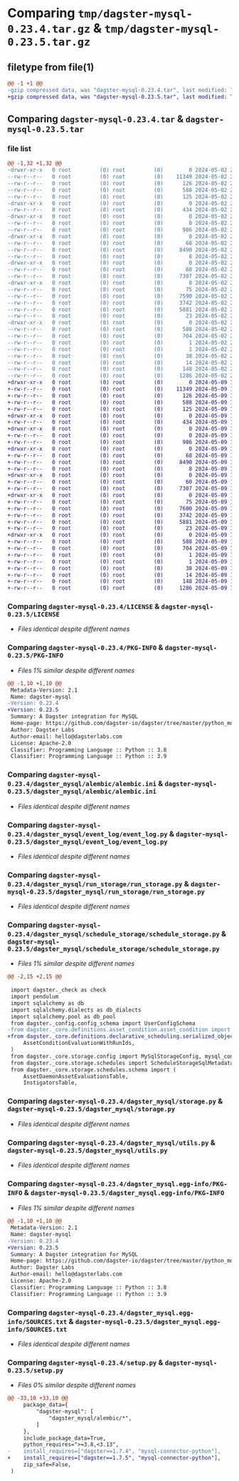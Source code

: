 # Comparing `tmp/dagster-mysql-0.23.4.tar.gz` & `tmp/dagster-mysql-0.23.5.tar.gz`

## filetype from file(1)

```diff
@@ -1 +1 @@
-gzip compressed data, was "dagster-mysql-0.23.4.tar", last modified: Thu May  2 20:41:52 2024, max compression
+gzip compressed data, was "dagster-mysql-0.23.5.tar", last modified: Thu May  9 17:56:45 2024, max compression
```

## Comparing `dagster-mysql-0.23.4.tar` & `dagster-mysql-0.23.5.tar`

### file list

```diff
@@ -1,32 +1,32 @@
-drwxr-xr-x   0 root         (0) root         (0)        0 2024-05-02 20:41:52.439896 dagster-mysql-0.23.4/
--rw-r--r--   0 root         (0) root         (0)    11349 2024-05-02 20:31:41.000000 dagster-mysql-0.23.4/LICENSE
--rw-r--r--   0 root         (0) root         (0)      126 2024-05-02 20:31:41.000000 dagster-mysql-0.23.4/MANIFEST.in
--rw-r--r--   0 root         (0) root         (0)      588 2024-05-02 20:41:52.439896 dagster-mysql-0.23.4/PKG-INFO
--rw-r--r--   0 root         (0) root         (0)      125 2024-05-02 20:31:41.000000 dagster-mysql-0.23.4/README.md
-drwxr-xr-x   0 root         (0) root         (0)        0 2024-05-02 20:41:52.435896 dagster-mysql-0.23.4/dagster_mysql/
--rw-r--r--   0 root         (0) root         (0)      434 2024-05-02 20:31:41.000000 dagster-mysql-0.23.4/dagster_mysql/__init__.py
-drwxr-xr-x   0 root         (0) root         (0)        0 2024-05-02 20:41:52.435896 dagster-mysql-0.23.4/dagster_mysql/alembic/
--rw-r--r--   0 root         (0) root         (0)        0 2024-05-02 20:31:41.000000 dagster-mysql-0.23.4/dagster_mysql/alembic/__init__.py
--rw-r--r--   0 root         (0) root         (0)      986 2024-05-02 20:31:41.000000 dagster-mysql-0.23.4/dagster_mysql/alembic/alembic.ini
-drwxr-xr-x   0 root         (0) root         (0)        0 2024-05-02 20:41:52.435896 dagster-mysql-0.23.4/dagster_mysql/event_log/
--rw-r--r--   0 root         (0) root         (0)       68 2024-05-02 20:31:41.000000 dagster-mysql-0.23.4/dagster_mysql/event_log/__init__.py
--rw-r--r--   0 root         (0) root         (0)     8490 2024-05-02 20:31:41.000000 dagster-mysql-0.23.4/dagster_mysql/event_log/event_log.py
--rw-r--r--   0 root         (0) root         (0)        8 2024-05-02 20:31:41.000000 dagster-mysql-0.23.4/dagster_mysql/py.typed
-drwxr-xr-x   0 root         (0) root         (0)        0 2024-05-02 20:41:52.439896 dagster-mysql-0.23.4/dagster_mysql/run_storage/
--rw-r--r--   0 root         (0) root         (0)       60 2024-05-02 20:31:41.000000 dagster-mysql-0.23.4/dagster_mysql/run_storage/__init__.py
--rw-r--r--   0 root         (0) root         (0)     7307 2024-05-02 20:31:41.000000 dagster-mysql-0.23.4/dagster_mysql/run_storage/run_storage.py
-drwxr-xr-x   0 root         (0) root         (0)        0 2024-05-02 20:41:52.439896 dagster-mysql-0.23.4/dagster_mysql/schedule_storage/
--rw-r--r--   0 root         (0) root         (0)       75 2024-05-02 20:31:41.000000 dagster-mysql-0.23.4/dagster_mysql/schedule_storage/__init__.py
--rw-r--r--   0 root         (0) root         (0)     7590 2024-05-02 20:31:41.000000 dagster-mysql-0.23.4/dagster_mysql/schedule_storage/schedule_storage.py
--rw-r--r--   0 root         (0) root         (0)     3742 2024-05-02 20:31:41.000000 dagster-mysql-0.23.4/dagster_mysql/storage.py
--rw-r--r--   0 root         (0) root         (0)     5881 2024-05-02 20:31:41.000000 dagster-mysql-0.23.4/dagster_mysql/utils.py
--rw-r--r--   0 root         (0) root         (0)       23 2024-05-02 20:31:41.000000 dagster-mysql-0.23.4/dagster_mysql/version.py
-drwxr-xr-x   0 root         (0) root         (0)        0 2024-05-02 20:41:52.435896 dagster-mysql-0.23.4/dagster_mysql.egg-info/
--rw-r--r--   0 root         (0) root         (0)      588 2024-05-02 20:41:52.000000 dagster-mysql-0.23.4/dagster_mysql.egg-info/PKG-INFO
--rw-r--r--   0 root         (0) root         (0)      704 2024-05-02 20:41:52.000000 dagster-mysql-0.23.4/dagster_mysql.egg-info/SOURCES.txt
--rw-r--r--   0 root         (0) root         (0)        1 2024-05-02 20:41:52.000000 dagster-mysql-0.23.4/dagster_mysql.egg-info/dependency_links.txt
--rw-r--r--   0 root         (0) root         (0)        1 2024-05-02 20:41:52.000000 dagster-mysql-0.23.4/dagster_mysql.egg-info/not-zip-safe
--rw-r--r--   0 root         (0) root         (0)       38 2024-05-02 20:41:52.000000 dagster-mysql-0.23.4/dagster_mysql.egg-info/requires.txt
--rw-r--r--   0 root         (0) root         (0)       14 2024-05-02 20:41:52.000000 dagster-mysql-0.23.4/dagster_mysql.egg-info/top_level.txt
--rw-r--r--   0 root         (0) root         (0)      148 2024-05-02 20:41:52.443896 dagster-mysql-0.23.4/setup.cfg
--rw-r--r--   0 root         (0) root         (0)     1286 2024-05-02 20:31:41.000000 dagster-mysql-0.23.4/setup.py
+drwxr-xr-x   0 root         (0) root         (0)        0 2024-05-09 17:56:45.336137 dagster-mysql-0.23.5/
+-rw-r--r--   0 root         (0) root         (0)    11349 2024-05-09 17:47:35.000000 dagster-mysql-0.23.5/LICENSE
+-rw-r--r--   0 root         (0) root         (0)      126 2024-05-09 17:47:35.000000 dagster-mysql-0.23.5/MANIFEST.in
+-rw-r--r--   0 root         (0) root         (0)      588 2024-05-09 17:56:45.336137 dagster-mysql-0.23.5/PKG-INFO
+-rw-r--r--   0 root         (0) root         (0)      125 2024-05-09 17:47:35.000000 dagster-mysql-0.23.5/README.md
+drwxr-xr-x   0 root         (0) root         (0)        0 2024-05-09 17:56:45.332137 dagster-mysql-0.23.5/dagster_mysql/
+-rw-r--r--   0 root         (0) root         (0)      434 2024-05-09 17:47:35.000000 dagster-mysql-0.23.5/dagster_mysql/__init__.py
+drwxr-xr-x   0 root         (0) root         (0)        0 2024-05-09 17:56:45.332137 dagster-mysql-0.23.5/dagster_mysql/alembic/
+-rw-r--r--   0 root         (0) root         (0)        0 2024-05-09 17:47:35.000000 dagster-mysql-0.23.5/dagster_mysql/alembic/__init__.py
+-rw-r--r--   0 root         (0) root         (0)      986 2024-05-09 17:47:35.000000 dagster-mysql-0.23.5/dagster_mysql/alembic/alembic.ini
+drwxr-xr-x   0 root         (0) root         (0)        0 2024-05-09 17:56:45.332137 dagster-mysql-0.23.5/dagster_mysql/event_log/
+-rw-r--r--   0 root         (0) root         (0)       68 2024-05-09 17:47:35.000000 dagster-mysql-0.23.5/dagster_mysql/event_log/__init__.py
+-rw-r--r--   0 root         (0) root         (0)     8490 2024-05-09 17:47:35.000000 dagster-mysql-0.23.5/dagster_mysql/event_log/event_log.py
+-rw-r--r--   0 root         (0) root         (0)        8 2024-05-09 17:47:35.000000 dagster-mysql-0.23.5/dagster_mysql/py.typed
+drwxr-xr-x   0 root         (0) root         (0)        0 2024-05-09 17:56:45.332137 dagster-mysql-0.23.5/dagster_mysql/run_storage/
+-rw-r--r--   0 root         (0) root         (0)       60 2024-05-09 17:47:35.000000 dagster-mysql-0.23.5/dagster_mysql/run_storage/__init__.py
+-rw-r--r--   0 root         (0) root         (0)     7307 2024-05-09 17:47:35.000000 dagster-mysql-0.23.5/dagster_mysql/run_storage/run_storage.py
+drwxr-xr-x   0 root         (0) root         (0)        0 2024-05-09 17:56:45.336137 dagster-mysql-0.23.5/dagster_mysql/schedule_storage/
+-rw-r--r--   0 root         (0) root         (0)       75 2024-05-09 17:47:35.000000 dagster-mysql-0.23.5/dagster_mysql/schedule_storage/__init__.py
+-rw-r--r--   0 root         (0) root         (0)     7600 2024-05-09 17:47:35.000000 dagster-mysql-0.23.5/dagster_mysql/schedule_storage/schedule_storage.py
+-rw-r--r--   0 root         (0) root         (0)     3742 2024-05-09 17:47:35.000000 dagster-mysql-0.23.5/dagster_mysql/storage.py
+-rw-r--r--   0 root         (0) root         (0)     5881 2024-05-09 17:47:35.000000 dagster-mysql-0.23.5/dagster_mysql/utils.py
+-rw-r--r--   0 root         (0) root         (0)       23 2024-05-09 17:47:35.000000 dagster-mysql-0.23.5/dagster_mysql/version.py
+drwxr-xr-x   0 root         (0) root         (0)        0 2024-05-09 17:56:45.332137 dagster-mysql-0.23.5/dagster_mysql.egg-info/
+-rw-r--r--   0 root         (0) root         (0)      588 2024-05-09 17:56:45.000000 dagster-mysql-0.23.5/dagster_mysql.egg-info/PKG-INFO
+-rw-r--r--   0 root         (0) root         (0)      704 2024-05-09 17:56:45.000000 dagster-mysql-0.23.5/dagster_mysql.egg-info/SOURCES.txt
+-rw-r--r--   0 root         (0) root         (0)        1 2024-05-09 17:56:45.000000 dagster-mysql-0.23.5/dagster_mysql.egg-info/dependency_links.txt
+-rw-r--r--   0 root         (0) root         (0)        1 2024-05-09 17:56:45.000000 dagster-mysql-0.23.5/dagster_mysql.egg-info/not-zip-safe
+-rw-r--r--   0 root         (0) root         (0)       38 2024-05-09 17:56:45.000000 dagster-mysql-0.23.5/dagster_mysql.egg-info/requires.txt
+-rw-r--r--   0 root         (0) root         (0)       14 2024-05-09 17:56:45.000000 dagster-mysql-0.23.5/dagster_mysql.egg-info/top_level.txt
+-rw-r--r--   0 root         (0) root         (0)      148 2024-05-09 17:56:45.336137 dagster-mysql-0.23.5/setup.cfg
+-rw-r--r--   0 root         (0) root         (0)     1286 2024-05-09 17:47:35.000000 dagster-mysql-0.23.5/setup.py
```

### Comparing `dagster-mysql-0.23.4/LICENSE` & `dagster-mysql-0.23.5/LICENSE`

 * *Files identical despite different names*

### Comparing `dagster-mysql-0.23.4/PKG-INFO` & `dagster-mysql-0.23.5/PKG-INFO`

 * *Files 1% similar despite different names*

```diff
@@ -1,10 +1,10 @@
 Metadata-Version: 2.1
 Name: dagster-mysql
-Version: 0.23.4
+Version: 0.23.5
 Summary: A Dagster integration for MySQL
 Home-page: https://github.com/dagster-io/dagster/tree/master/python_modules/libraries/dagster-mysql
 Author: Dagster Labs
 Author-email: hello@dagsterlabs.com
 License: Apache-2.0
 Classifier: Programming Language :: Python :: 3.8
 Classifier: Programming Language :: Python :: 3.9
```

### Comparing `dagster-mysql-0.23.4/dagster_mysql/alembic/alembic.ini` & `dagster-mysql-0.23.5/dagster_mysql/alembic/alembic.ini`

 * *Files identical despite different names*

### Comparing `dagster-mysql-0.23.4/dagster_mysql/event_log/event_log.py` & `dagster-mysql-0.23.5/dagster_mysql/event_log/event_log.py`

 * *Files identical despite different names*

### Comparing `dagster-mysql-0.23.4/dagster_mysql/run_storage/run_storage.py` & `dagster-mysql-0.23.5/dagster_mysql/run_storage/run_storage.py`

 * *Files identical despite different names*

### Comparing `dagster-mysql-0.23.4/dagster_mysql/schedule_storage/schedule_storage.py` & `dagster-mysql-0.23.5/dagster_mysql/schedule_storage/schedule_storage.py`

 * *Files 1% similar despite different names*

```diff
@@ -2,15 +2,15 @@
 
 import dagster._check as check
 import pendulum
 import sqlalchemy as db
 import sqlalchemy.dialects as db_dialects
 import sqlalchemy.pool as db_pool
 from dagster._config.config_schema import UserConfigSchema
-from dagster._core.definitions.asset_condition.asset_condition import (
+from dagster._core.definitions.declarative_scheduling.serialized_objects import (
     AssetConditionEvaluationWithRunIds,
 )
 from dagster._core.storage.config import MySqlStorageConfig, mysql_config
 from dagster._core.storage.schedules import ScheduleStorageSqlMetadata, SqlScheduleStorage
 from dagster._core.storage.schedules.schema import (
     AssetDaemonAssetEvaluationsTable,
     InstigatorsTable,
```

### Comparing `dagster-mysql-0.23.4/dagster_mysql/storage.py` & `dagster-mysql-0.23.5/dagster_mysql/storage.py`

 * *Files identical despite different names*

### Comparing `dagster-mysql-0.23.4/dagster_mysql/utils.py` & `dagster-mysql-0.23.5/dagster_mysql/utils.py`

 * *Files identical despite different names*

### Comparing `dagster-mysql-0.23.4/dagster_mysql.egg-info/PKG-INFO` & `dagster-mysql-0.23.5/dagster_mysql.egg-info/PKG-INFO`

 * *Files 1% similar despite different names*

```diff
@@ -1,10 +1,10 @@
 Metadata-Version: 2.1
 Name: dagster-mysql
-Version: 0.23.4
+Version: 0.23.5
 Summary: A Dagster integration for MySQL
 Home-page: https://github.com/dagster-io/dagster/tree/master/python_modules/libraries/dagster-mysql
 Author: Dagster Labs
 Author-email: hello@dagsterlabs.com
 License: Apache-2.0
 Classifier: Programming Language :: Python :: 3.8
 Classifier: Programming Language :: Python :: 3.9
```

### Comparing `dagster-mysql-0.23.4/dagster_mysql.egg-info/SOURCES.txt` & `dagster-mysql-0.23.5/dagster_mysql.egg-info/SOURCES.txt`

 * *Files identical despite different names*

### Comparing `dagster-mysql-0.23.4/setup.py` & `dagster-mysql-0.23.5/setup.py`

 * *Files 0% similar despite different names*

```diff
@@ -33,10 +33,10 @@
     package_data={
         "dagster-mysql": [
             "dagster_mysql/alembic/*",
         ]
     },
     include_package_data=True,
     python_requires=">=3.8,<3.13",
-    install_requires=["dagster==1.7.4", "mysql-connector-python"],
+    install_requires=["dagster==1.7.5", "mysql-connector-python"],
     zip_safe=False,
 )
```

